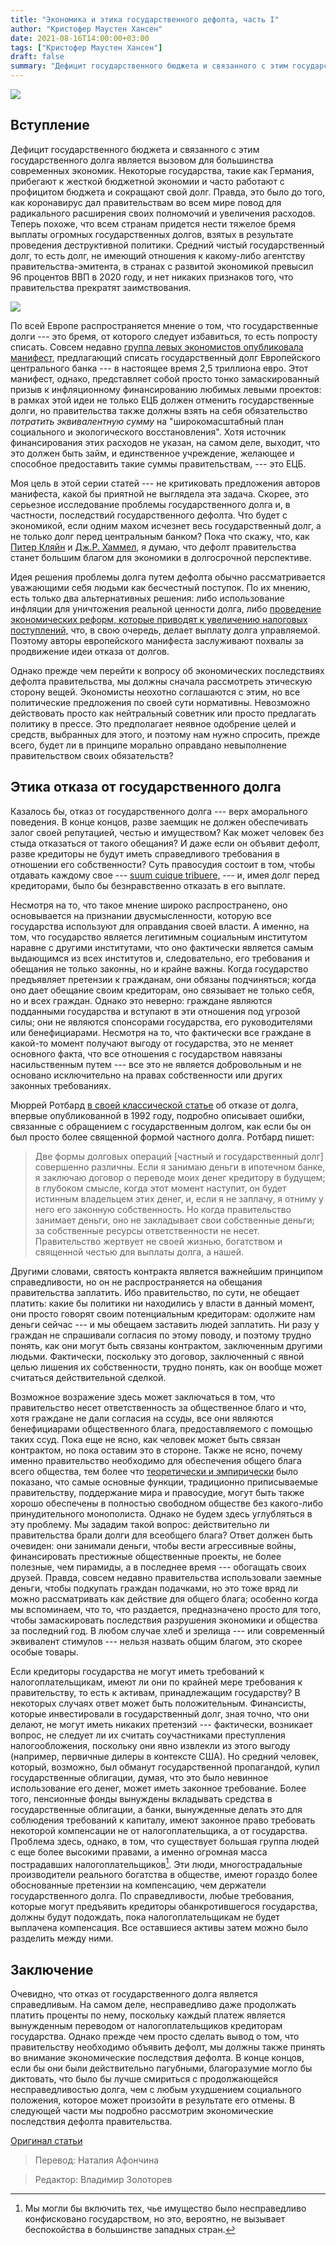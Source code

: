 ```yaml
---
title: "Экономика и этика государственного дефолта, часть I"
author: "Кристофер Маустен Хансен"
date: 2021-08-16T14:00:00+03:00
tags: ["Кристофер Маустен Хансен"]
draft: false
summary: "Дефицит государственного бюджета и связанного с этим государственного долга является вызовом для большинства современных экономик. Некоторые государства, такие как Германия, прибегают к жесткой бюджетной экономии и часто работают с профицитом бюджета и сокращают свой долг. Правда, это было до того, как коронавирус дал правительствам во всем мире повод для радикального расширения своих полномочий и увеличения расходов. Теперь похоже, что всем странам придется нести тяжелое бремя выплаты огромных государственных долгов, взятых в результате проведения деструктивной политики. Средний чистый государственный долг, то есть долг, не имеющий отношения к какому-либо агентству правительства-эмитента, в странах с развитой экономикой превысил 96 процентов ВВП в 2020 году, и нет никаких признаков того, что правительства прекратят заимствования."
---
```

![](https://mises.org/s3/files/styles/slideshow/s3/static-page/img/gov-debt-burden-wire.jpg?itok=S_YAJOBA)

## Вступление

Дефицит государственного бюджета и связанного с этим государственного долга является вызовом для большинства современных экономик. Некоторые государства, такие как Германия, прибегают к жесткой бюджетной экономии и часто работают с профицитом бюджета и сокращают свой долг. Правда, это было до того, как коронавирус дал правительствам во всем мире повод для радикального расширения своих полномочий и увеличения расходов. Теперь похоже, что всем странам придется нести тяжелое бремя выплаты огромных государственных долгов, взятых в результате проведения деструктивной политики. Средний чистый государственный долг, то есть долг, не имеющий отношения к какому-либо агентству правительства-эмитента, в странах с развитой экономикой превысил 96 процентов ВВП в 2020 году, и нет никаких признаков того, что правительства прекратят заимствования.

**![](https://lh4.googleusercontent.com/PlUhCUr_GaTXE-QEPYG_XSZDfM2rXePpaUcHkz2eCDi_Sjku3VsCcyOA0V5DXoty_uz0_wWZOhgZrQQuPSFeRQ9J3zalApVLSCaWuhvqB6LqOh9nzJ8F3JYAtMaaKC998KdXZIMK)**

По всей Европе распространяется мнение о том, что государственные долги --- это бремя, от которого следует избавиться, то есть попросту списать. Совсем недавно [группа левых экономистов опубликовала манифест,](https://annulation-dette-publique-bce.com/) предлагающий списать государственный долг Европейского центрального банка --- в настоящее время 2,5 триллиона евро. Этот манифест, однако, представляет собой просто тонко замаскированный призыв к инфляционному финансированию любимых левыми проектов: в рамках этой идеи не только ЕЦБ должен отменить государственные долги, но правительства также должны взять на себя обязательство *потратить эквивалентную сумму* на "широкомасштабный план социального и экологического восстановления". Хотя источник финансирования этих расходов не указан, на самом деле, выходит, что это должен быть займ, и единственное учреждение, желающее и способное предоставить такие суммы правительствам, --- это ЕЦБ.

Моя цель в этой серии статей  --- не критиковать предложения авторов манифеста, какой бы приятной не выглядела эта задача. Скорее, это серьезное исследование проблемы государственного долга и, в частности, последствий государственного дефолта. Что будет с экономикой, если одним махом исчезнет весь государственный долг, а не только долг перед центральным банком? Пока что скажу, что, как [Питер Кляйн](https://mises.org/library/there-life-after-default-0) и [Дж.Р. Хаммел](https://econjwatch.org/articles/some-possible-consequences-of-a-us-government-default), я думаю, что дефолт правительства станет большим благом для экономики в долгосрочной перспективе.

Идея решения проблемы долга путем дефолта обычно рассматривается уважающими себя людьми как  бесчестный поступок. По их мнению, есть только два альтернативных решения: либо использование инфляции для уничтожения реальной ценности долга, либо [проведение экономических реформ, которые приводят к увеличению налоговых поступлений,](https://www.cfr.org/backgrounder/national-debt-dilemma) что, в свою очередь, делает выплату долга управляемой. Поэтому авторы европейского манифеста заслуживают похвалы за продвижение идеи отказа от долгов.

Однако прежде чем перейти к вопросу об экономических последствиях дефолта правительства, мы должны сначала рассмотреть этическую сторону вещей. Экономисты неохотно соглашаются с этим, но все политические предложения по своей сути нормативны. Невозможно действовать просто как нейтральный советник или просто предлагать политику в прессе. Это предполагает неявное одобрение целей и средств, выбранных для этого, и поэтому нам нужно спросить, прежде всего, будет ли в принципе морально оправдано невыполнение правительством своих обязательств?

## Этика отказа от государственного долга

Казалось бы, отказ от государственного долга --- верх аморального поведения. В конце концов, разве заемщик не должен обеспечивать залог своей репутацией, честью и имуществом? Как может человек без стыда отказаться от такого обещания? И даже если он объявит дефолт, разве кредиторы не будут иметь справедливого требования в отношении его собственности? Суть правосудия состоит в том, чтобы отдавать каждому свое --- [suum cuique tribuere,](https://www.newadvent.org/summa/3058.htm#article11) --- и, имея долг перед кредиторами, было бы безнравственно отказать в его выплате.

Несмотря на то, что такое мнение широко распространено, оно основывается на признании двусмысленности, которую все государства используют для оправдания своей власти. А именно, на том, что государство является легитимным социальным институтом наравне с другими институтами, что оно фактически является самым выдающимся из всех институтов и, следовательно, его требования и обещания не только законны, но и крайне важны. Когда государство предъявляет претензии к гражданам, они обязаны подчиняться; когда оно дает обещание своим кредиторам, оно связывает не только себя, но и всех граждан. Однако это неверно: граждане являются подданными государства и вступают в эти отношения под угрозой силы; они не являются спонсорами государства, его руководителями или бенефициарами. Несмотря на то, что фактически все граждане в какой-то момент получают выгоду от государства, это не меняет основного факта, что все отношения с государством навязаны насильственным путем --- все это не является добровольным и не основано исключительно на правах собственности или других законных требованиях.

Мюррей Ротбард [в своей классической статье](https://mises.org/library/repudiating-national-debt) об отказе от долга, впервые опубликованной в 1992 году, подробно описывает ошибки, связанные с обращением с государственным долгом, как если бы он был просто более священной формой частного долга. Ротбард пишет:

> Две формы долговых операций [частный и государственный долг] совершенно различны. Если я занимаю деньги в ипотечном банке, я заключаю договор о переводе моих денег кредитору в будущем; в глубоком смысле, когда этот момент наступит, он будет истинным владельцем этих денег, и, если я не заплачу, я отниму у него его законную собственность. Но когда правительство занимает деньги, оно не закладывает свои собственные деньги; за собственные ресурсы ответственности не несет. Правительство жертвует не своей жизнью, богатством и священной честью для выплаты долга, а нашей.

Другими словами, святость контракта является важнейшим принципом справедливости, но он не распространяется на обещания правительства заплатить. Ибо правительство, по сути, не обещает платить: какие бы политики ни находились у власти в данный момент, они просто говорят своим потенциальным кредиторам: одолжите нам деньги сейчас --- и мы обещаем заставить людей заплатить. Ни разу у граждан не спрашивали согласия по этому поводу, и поэтому трудно понять, как они могут быть связаны контрактом, заключенным другими людьми. Фактически, поскольку это договор, заключенный с явной целью лишения их собственности, трудно понять, как он вообще может считаться действительной сделкой.

Возможное возражение здесь может заключаться в том, что правительство несет ответственность за общественное благо и что, хотя граждане не дали согласия на ссуды, все они являются бенефициарами общественного блага, предоставляемого с помощью таких ссуд. Пока еще не ясно, как человек может быть связан контрактом, но пока оставим это в стороне. Также не ясно, почему именно правительство необходимо для обеспечения общего блага всего общества, тем более что [теоретически и эмпирически](https://mises.org/library/myth-national-defense-essays-theory-and-history-security-production) было показано, что самые основные функции, традиционно приписываемые правительству, поддержание мира и правосудие, могут быть также хорошо обеспечены в полностью свободном обществе без какого-либо принудительного монополиста. Однако не будем здесь углубляться в эту проблему. Мы зададим такой вопрос: действительно ли правительства брали долги для всеобщего блага? Ответ должен быть очевиден: они занимали деньги, чтобы вести агрессивные войны, финансировать престижные общественные проекты, не более полезные, чем пирамиды, а в последнее время --- обогащать своих друзей. Правда, совсем недавно правительства использовали заемные деньги, чтобы подкупать граждан подачками, но это тоже вряд ли можно рассматривать как действие для общего блага; особенно когда мы вспоминаем, что то, что раздается, предназначено просто для того, чтобы замаскировать последствия разрушения экономики и общества за последний год. В любом случае хлеб и зрелища --- или современный эквивалент стимулов --- нельзя назвать общим благом, это скорее особые товары.

Если кредиторы государства не могут иметь требований к налогоплательщикам, имеют ли они по крайней мере требования к правительству, то есть к активам, принадлежащим государству? В некоторых случаях ответ может быть положительным. Финансисты, которые инвестировали в государственный долг, зная точно, что они делают, не могут иметь никаких претензий --- фактически, возникает вопрос, не следует ли их считать соучастниками преступления налогообложения, поскольку они явно извлекли из этого выгоду (например, первичные дилеры в контексте США). Но средний человек, который, возможно, был обманут государственной пропагандой, купил государственные облигации, думая, что это было невинное использование его денег, может иметь законное требование. Более того, пенсионные фонды вынуждены вкладывать средства в государственные облигации, а банки, вынужденные делать это для соблюдения требований к капиталу, имеют законное право требовать некоторой компенсации не от налогоплательщика, а от государства. Проблема здесь, однако, в том, что существует большая группа людей с еще более высокими правами, а именно огромная масса пострадавших налогоплательщиков[^1]. Эти люди, многострадальные производители реального богатства в обществе, имеют гораздо более обоснованные претензии на компенсацию, чем держатели государственного долга. По  справедливости, любые требования, которые могут предъявить кредиторы обанкротившегося государства, должны будут подождать, пока налогоплательщикам не будет выплачена компенсация. Все оставшиеся активы затем можно было разделить между ними.

## Заключение

Очевидно, что отказ от государственного долга является справедливым. На самом деле, несправедливо даже продолжать платить проценты по нему, поскольку каждый платеж является вынужденным переводом от налогоплательщиков кредиторам государства. Однако прежде чем просто сделать вывод о том, что правительству необходимо объявить дефолт, мы должны также принять во внимание экономические последствия дефолта. В конце концов, если бы они были действительно пагубными, благоразумие могло бы диктовать, что было бы лучше смириться с продолжающейся несправедливостью долга, чем с любым ухудшением социального положения, которое может произойти в результате его отмены. В следующей части мы подробно рассмотрим экономические последствия дефолта правительства.

[^1]:Мы могли бы включить тех, чье имущество было несправедливо конфисковано государством, но это, вероятно, не вызывает беспокойства в большинстве западных стран.

[Оригинал статьи](https://mises.org/wire/economics-and-ethics-government-default-part-i)

> Перевод: Наталия Афончина

> Редактор: Владимир Золоторев
